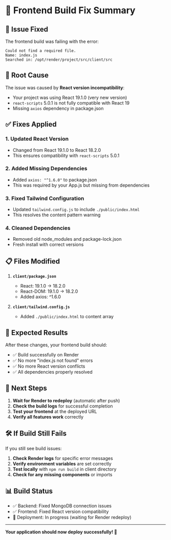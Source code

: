 # 🔧 Frontend Build Fix Summary

## 🚨 Issue Fixed

The frontend build was failing with the error:

```
Could not find a required file.
Name: index.js
Searched in: /opt/render/project/src/client/src
```

## 🔧 Root Cause

The issue was caused by **React version incompatibility**:

- Your project was using React 19.1.0 (very new version)
- `react-scripts` 5.0.1 is not fully compatible with React 19
- Missing `axios` dependency in package.json

## ✅ Fixes Applied

### 1. **Updated React Version**

- Changed from React 19.1.0 to React 18.2.0
- This ensures compatibility with `react-scripts` 5.0.1

### 2. **Added Missing Dependencies**

- Added `axios: "^1.6.0"` to package.json
- This was required by your App.js but missing from dependencies

### 3. **Fixed Tailwind Configuration**

- Updated `tailwind.config.js` to include `./public/index.html`
- This resolves the content pattern warning

### 4. **Cleaned Dependencies**

- Removed old node_modules and package-lock.json
- Fresh install with correct versions

## 📋 Files Modified

1. **`client/package.json`**

   - React: 19.1.0 → 18.2.0
   - React-DOM: 19.1.0 → 18.2.0
   - Added axios: ^1.6.0

2. **`client/tailwind.config.js`**
   - Added `./public/index.html` to content array

## 🚀 Expected Results

After these changes, your frontend build should:

- ✅ Build successfully on Render
- ✅ No more "index.js not found" errors
- ✅ No more React version conflicts
- ✅ All dependencies properly resolved

## 🔄 Next Steps

1. **Wait for Render to redeploy** (automatic after push)
2. **Check the build logs** for successful completion
3. **Test your frontend** at the deployed URL
4. **Verify all features work** correctly

## 🛠️ If Build Still Fails

If you still see build issues:

1. **Check Render logs** for specific error messages
2. **Verify environment variables** are set correctly
3. **Test locally** with `npm run build` in client directory
4. **Check for any missing components** or imports

## 📊 Build Status

- ✅ Backend: Fixed MongoDB connection issues
- ✅ Frontend: Fixed React version compatibility
- 🔄 Deployment: In progress (waiting for Render redeploy)

---

**Your application should now deploy successfully! 🎉**
